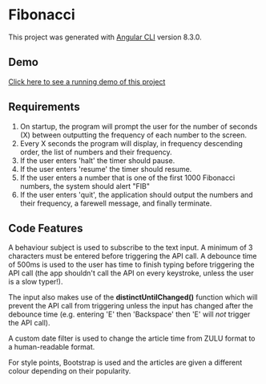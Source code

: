 # Fibonacci

This project was generated with [Angular CLI](https://github.com/angular/angular-cli) version 8.3.0.

## Demo

[Click here to see a running demo of this project](http://52.62.237.183/fibonacci)

## Requirements

1. On startup, the program will prompt the user for the number of seconds (X) between outputting the frequency of each number to the screen.
2. Every X seconds the program will display, in frequency descending order, the list of numbers and their frequency.
3. If the user enters 'halt' the timer should pause.
4. If the user enters 'resume' the timer should resume.
5. If the user enters a number that is one of the first 1000 Fibonacci numbers, the system should alert "FIB"
6. If the user enters 'quit', the application should output the numbers and their frequency, a farewell message, and finally terminate.

## Code Features

A behaviour subject is used to subscribe to the text input. A minimum of 3 characters must be entered before triggering the API call. A debounce time of 500ms is used to the user has time to finish typing before triggering the API call (the app shouldn't call the API on every keystroke, unless the user is a slow typer!). 

The input also makes use of the **distinctUntilChanged()** function which will prevent the API call from triggering unless the input has changed after the debounce time (e.g. entering 'E' then 'Backspace' then 'E' will *not* trigger the API call).

A custom date filter is used to change the article time from ZULU format to a human-readable format.

For style points, Bootstrap is used and the articles are given a different colour depending on their popularity.
